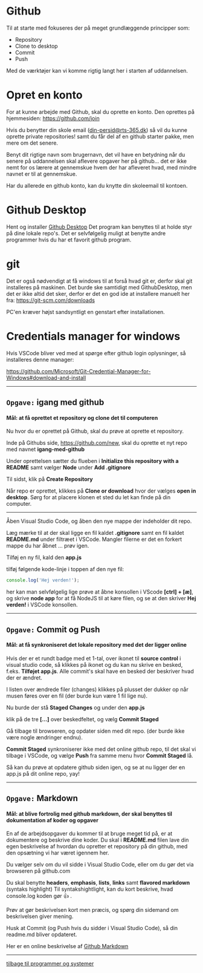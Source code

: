 # Github

Til at starte med fokuseres der på meget grundlæggende principper som:
* Repository
* Clone to desktop
* Commit
* Push

Med de værktøjer kan vi komme rigtig langt her i starten af uddannelsen.

# Opret en konto
For at kunne arbejde med Github, skal du oprette en konto. Den oprettes på hjemmesiden: https://github.com/join

Hvis du benytter din skole email (din-persid@rts-365.dk) så vil du kunne oprette private repositories! samt du får del af en github starter pakke, men mere om det senere.

Benyt dit rigtige navn som brugernavn, det vil have en betydning når du senere på uddannelsen skal aflevere opgaver her på github... det er ikke nemt for os lærere at gennemskue hvem der har afleveret hvad, med mindre navnet er til at gennemskue.

Har du allerede en github konto, kan du knytte din skoleemail til kontoen.


# Github Desktop
Hent og installer [Github Desktop](https://desktop.github.com/)
Det program kan benyttes til at holde styr på dine lokale repo's. Det er selvfølgelig muligt at benytte andre programmer hvis du har et favorit github program.

# git
Det er også nødvendigt at få windows til at forså hvad git er, derfor skal git installeres på maskinen. Det burde ske samtidigt med GithubDesktop, men det er ikke altid det sker, derfor er det en god ide at installere manuelt her fra:
https://git-scm.com/downloads

PC'en kræver højst sandsyntligt en genstart efter installationen.

# Credentials manager for windows
Hvis VSCode bliver ved med at spørge efter github login oplysninger, så installeres denne manager:

https://github.com/Microsoft/Git-Credential-Manager-for-Windows#download-and-install

---

## ```Opgave:``` igang med github
#### Mål: at få oprettet et repository og clone det til computeren

Nu hvor du er oprettet på Github, skal du prøve at oprette et repository.

Inde på Githubs side, https://github.com/new, skal du oprette et nyt repo med navnet **igang-med-github**

Under oprettelsen sætter du flueben i **Initialize this repository with a README** samt vælger **Node** under **Add .gitignore** 

Til sidst, klik på **Create Repository**


Når repo er oprettet, klikkes på **Clone or download** hvor der vælges **open in desktop**.
Sørg for at placere klonen et sted du let kan finde på din computer.

---

Åben Visual Studio Code, og åben den nye mappe der indeholder dit repo.

Læg mærke til at der skal ligge en fil kaldet **.gitignore** samt en fil kaldet **README.md** under filtræet i VSCode.
Mangler filerne er det en forkert mappe du har åbnet ... prøv igen.

Tilføj en ny fil, kald den **app.js**


tilføj følgende kode-linje i toppen af den nye fil:
```javascript
console.log('Hej verden!');
```

her kan man selvfølgelig lige prøve at åbne konsollen i VScode **[ctrl] + [æ]**, og skrive **node app** for at få NodeJS til at køre filen, og se at den skriver **Hej verden!** i VSCode konsollen.

---

## ```Opgave:``` Commit og Push
#### Mål: at få synkroniseret det lokale repository med det der ligger online
Hvis der er et rundt badge med et 1-tal, over ikonet til **source control** i visual studio code, så klikkes på ikonet og du kan nu skrive en besked, f.eks. **Tilføjet app.js**. Alle commit's skal have en besked der beskriver hvad der er ændret.

I listen over ændrede filer (changes) klikkes på plusset der dukker op når musen føres over en fil (der burde kun være 1 fil lige nu).

Nu burde der stå **Staged Changes** og under den **app.js**

klik på de tre **[...]** over beskedfeltet, og vælg **Commit Staged**


Gå tilbage til browseren, og opdater siden med dit repo. (der burde ikke være nogle ændringer endnu).


**Commit Staged** synkroniserer ikke med det online github repo, til det skal vi tilbage i VSCode, og vælge **Push** fra samme menu hvor **Commit Staged** lå.

Så kan du prøve at opdatere github siden igen, og se at nu ligger der en app.js på dit online repo, yay!

---
## ```Opgave:``` Markdown
#### Mål: at blive fortrolig med github markdown, der skal benyttes til dokumentation af koder og opgaver
En af de arbejdsopgaver du kommer til at bruge meget tid på, er at dokumentere og beskrive dine koder. 
Du skal i **README.md** filen lave din egen beskrivelse af hvordan du opretter et repository på din github, med den opsætning vi har været igennem her. 

Du vælger selv om du vil sidde i Visual Studio Code, eller om du gør det via browseren på github.com 

Du skal benytte **headers**, **emphasis**, **lists**, **links** samt **flavored markdown** (syntaks highlight) 
Til syntakshightlight, kan du kort beskrive, hvad console.log koden gør :+1: . 

Prøv at gør beskrivelsen kort men præcis, og spørg din sidemand om beskrivelsen giver mening.

Husk at Commit (og Push hvis du sidder i Visual Studio Code), så din readme.md bliver opdateret.

Her er en online beskrivelse af [Github Markdown](https://guides.github.com/features/mastering-markdown/)



---

[tilbage til programmer og systemer](programmer-og-systemer.md)